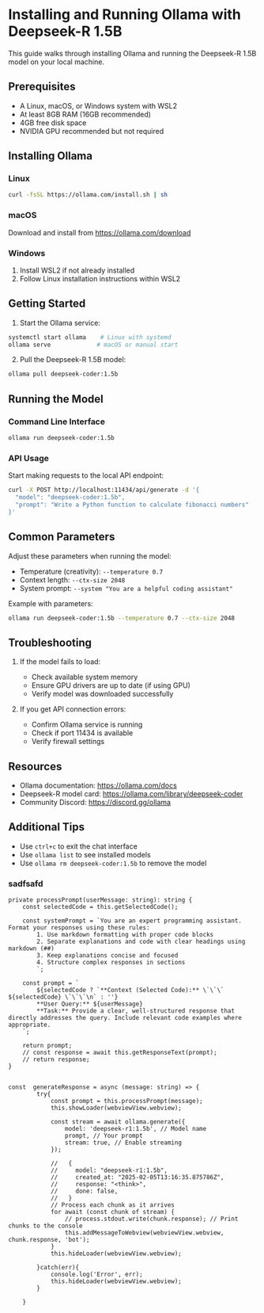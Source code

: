 # Installing and Running Ollama with Deepseek-R 1.5B

This guide walks through installing Ollama and running the Deepseek-R 1.5B model on your local machine.

## Prerequisites

- A Linux, macOS, or Windows system with WSL2
- At least 8GB RAM (16GB recommended)
- 4GB free disk space
- NVIDIA GPU recommended but not required

## Installing Ollama

### Linux
```bash
curl -fsSL https://ollama.com/install.sh | sh
```

### macOS
Download and install from https://ollama.com/download

### Windows
1. Install WSL2 if not already installed
2. Follow Linux installation instructions within WSL2

## Getting Started

1. Start the Ollama service:
```bash
systemctl start ollama    # Linux with systemd
ollama serve             # macOS or manual start
```

2. Pull the Deepseek-R 1.5B model:
```bash
ollama pull deepseek-coder:1.5b
```

## Running the Model

### Command Line Interface
```bash
ollama run deepseek-coder:1.5b
```

### API Usage
Start making requests to the local API endpoint:
```bash
curl -X POST http://localhost:11434/api/generate -d '{
  "model": "deepseek-coder:1.5b",
  "prompt": "Write a Python function to calculate fibonacci numbers"
}'
```

## Common Parameters

Adjust these parameters when running the model:

- Temperature (creativity): `--temperature 0.7`
- Context length: `--ctx-size 2048`
- System prompt: `--system "You are a helpful coding assistant"`

Example with parameters:
```bash
ollama run deepseek-coder:1.5b --temperature 0.7 --ctx-size 2048
```

## Troubleshooting

1. If the model fails to load:
   - Check available system memory
   - Ensure GPU drivers are up to date (if using GPU)
   - Verify model was downloaded successfully

2. If you get API connection errors:
   - Confirm Ollama service is running
   - Check if port 11434 is available
   - Verify firewall settings

## Resources

- Ollama documentation: https://ollama.com/docs
- Deepseek-R model card: https://ollama.com/library/deepseek-coder
- Community Discord: https://discord.gg/ollama

## Additional Tips

- Use `ctrl+c` to exit the chat interface
- Use `ollama list` to see installed models
- Use `ollama rm deepseek-coder:1.5b` to remove the model


### sadfsafd

    private processPrompt(userMessage: string): string {
        const selectedCode = this.getSelectedCode();

        const systemPrompt = `You are an expert programming assistant. Format your responses using these rules:
            1. Use markdown formatting with proper code blocks
            2. Separate explanations and code with clear headings using markdown (##)
            3. Keep explanations concise and focused
            4. Structure complex responses in sections
            `;

        const prompt = `
            ${selectedCode ? `**Context (Selected Code):** \`\`\` ${selectedCode} \`\`\`\n` : ''}
            **User Query:** ${userMessage}
            **Task:** Provide a clear, well-structured response that directly addresses the query. Include relevant code examples where appropriate.
        `;

        return prompt;
        // const response = await this.getResponseText(prompt);
        // return response;
    }


    const  generateResponse = async (message: string) => {
            try{
                const prompt = this.processPrompt(message);
                this.showLoader(webviewView.webview);

                const stream = await ollama.generate({
                    model: 'deepseek-r1:1.5b', // Model name
                    prompt, // Your prompt
                    stream: true, // Enable streaming
                });
                
                //   {
                //     model: "deepseek-r1:1.5b",
                //     created_at: "2025-02-05T13:16:35.875786Z",
                //     response: "<think>",
                //     done: false,
                //   }
                // Process each chunk as it arrives
                for await (const chunk of stream) {
                    // process.stdout.write(chunk.response); // Print chunks to the console
                    this.addMessageToWebview(webviewView.webview, chunk.response, 'bot');
                }
                this.hideLoader(webviewView.webview);

            }catch(err){
                console.log('Error', err);
                this.hideLoader(webviewView.webview);
            }
              
        }